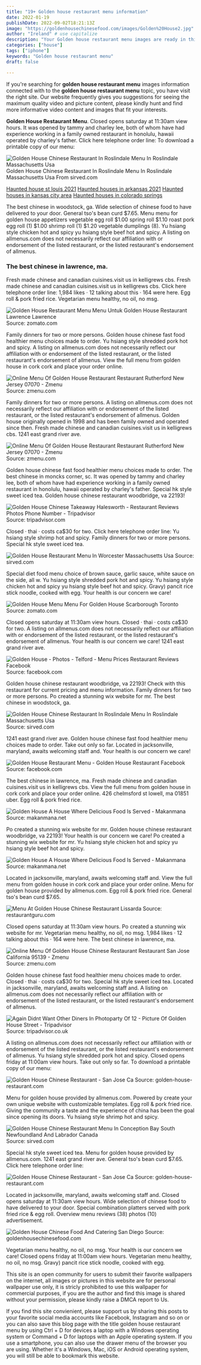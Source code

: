 ```yaml
---
title: "19+ Golden house restaurant menu information"
date: 2022-01-19
publishDate: 2022-09-02T18:21:13Z
image: "https://goldenhousechinesefood.com/images/Golden%20House2.jpg"
author: "Ireland" # use capitalize
description: "Your Golden house restaurant menu images are ready in this website. Golden house restaurant menu are a topic that is being searched for and liked by netizens now. You can Find and Download the Golden house restaurant menu files here. Download all free vectors."
categories: ["house"]
tags: ["iphone"]
keywords: "Golden house restaurant menu"
draft: false

---
```


If you're searching for **golden house restaurant menu** images information connected with to the **golden house restaurant menu** topic, you have visit the right  site.  Our website frequently  gives you  suggestions  for seeing  the maximum  quality video and picture  content, please kindly hunt and find more informative video content and images  that fit your interests.

**Golden House Restaurant Menu**. Closed opens saturday at 11:30am view hours. It was opened by tammy and charley lee, both of whom have had experience working in a family owned restaurant in honolulu, hawaii operated by charley&#039;s father. Click here telephone order line: To download a printable copy of our menu:

![Golden House Chinese Restaurant In Roslindale Menu In Roslindale Massachusetts Usa](https://d6ozfheqtj1tz.cloudfront.net/ChIJ8d6ALtB-44kRBMS7CSLuM4w/5b3c4f4cd7fa9.jpg "Golden House Chinese Restaurant In Roslindale Menu In Roslindale Massachusetts Usa")
Golden House Chinese Restaurant In Roslindale Menu In Roslindale Massachusetts Usa From sirved.com

[Haunted house st louis 2021](/haunted-house-st-louis-2021/)
[Haunted houses in arkansas 2021](/haunted-houses-in-arkansas-2021/)
[Haunted houses in kansas city area](/haunted-houses-in-kansas-city-area/)
[Haunted houses in colorado springs](/haunted-houses-in-colorado-springs/)

The best chinese in woodstock, ga. Wide selection of chinese food to have delivered to your door. General tso&#039;s bean curd $7.65. Menu menu for golden house appetizers vegetable egg roll $1.00 spring roll $1.10 roast pork egg roll (1) $1.00 shrimp roll (1) $1.20 vegetable dumplings (8). Yu hsiang style chicken hot and spicy yu hsiang style beef hot and spicy. A listing on allmenus.com does not necessarily reflect our affiliation with or endorsement of the listed restaurant, or the listed restaurant&#039;s endorsement of allmenus.

### The best chinese in lawrence, ma.

Fresh made chinese and canadian cuisines.visit us in kelligrews cbs. Fresh made chinese and canadian cuisines.visit us in kelligrews cbs. Click here telephone order line: 1,984 likes · 12 talking about this · 164 were here. Egg roll &amp; pork fried rice. Vegetarian menu healthy, no oil, no msg.


![Golden House Restaurant Menu Menu Untuk Golden House Restaurant Lawrence Lawrence](https://b.zmtcdn.com/data/menus/697/17469697/632702101c655c496ddbcb2d6efbeefb.jpeg "Golden House Restaurant Menu Menu Untuk Golden House Restaurant Lawrence Lawrence")
Source: zomato.com

Family dinners for two or more persons. Golden house chinese fast food healthier menu choices made to order. Yu hsiang style shredded pork hot and spicy. A listing on allmenus.com does not necessarily reflect our affiliation with or endorsement of the listed restaurant, or the listed restaurant&#039;s endorsement of allmenus. View the full menu from golden house in cork cork and place your order online.

![Online Menu Of Golden House Restaurant Restaurant Rutherford New Jersey 07070 - Zmenu](https://image.zmenu.com/menupic/592572/w_20210308195328214350.jpg "Online Menu Of Golden House Restaurant Restaurant Rutherford New Jersey 07070 - Zmenu")
Source: zmenu.com

Family dinners for two or more persons. A listing on allmenus.com does not necessarily reflect our affiliation with or endorsement of the listed restaurant, or the listed restaurant&#039;s endorsement of allmenus. Golden house originally opened in 1998 and has been family owned and operated since then. Fresh made chinese and canadian cuisines.visit us in kelligrews cbs. 1241 east grand river ave.

![Online Menu Of Golden House Restaurant Restaurant Rutherford New Jersey 07070 - Zmenu](https://image.zmenu.com/menupic/592572/w_20210308195326857418.jpg "Online Menu Of Golden House Restaurant Restaurant Rutherford New Jersey 07070 - Zmenu")
Source: zmenu.com

Golden house chinese fast food healthier menu choices made to order. The best chinese in moncks corner, sc. It was opened by tammy and charley lee, both of whom have had experience working in a family owned restaurant in honolulu, hawaii operated by charley&#039;s father. Special hk style sweet iced tea. Golden house chinese restaurant woodbridge, va 22193!

![Golden House Chinese Takeaway Halesworth - Restaurant Reviews Photos Phone Number - Tripadvisor](https://media-cdn.tripadvisor.com/media/photo-s/18/65/c5/1b/menu.jpg "Golden House Chinese Takeaway Halesworth - Restaurant Reviews Photos Phone Number - Tripadvisor")
Source: tripadvisor.com

Closed · thai · costs ca$30 for two. Click here telephone order line: Yu hsiang style shrimp hot and spicy. Family dinners for two or more persons. Special hk style sweet iced tea.

![Golden House Restaurant Menu In Worcester Massachusetts Usa](https://d6ozfheqtj1tz.cloudfront.net/ChIJx4IMxSwE5IkR3RYoy3MTPOQ/5b274f969f87c.jpg "Golden House Restaurant Menu In Worcester Massachusetts Usa")
Source: sirved.com

Special diet food menu choice of brown sauce, garlic sauce, white sauce on the side, all w. Yu hsiang style shredded pork hot and spicy. Yu hsiang style chicken hot and spicy yu hsiang style beef hot and spicy. Gravy) pancit rice stick noodle, cooked with egg. Your health is our concern we care!

![Golden House Menu Menu For Golden House Scarborough Toronto](https://b.zmtcdn.com/data/menus/312/8901312/ee87cb717b8ca4e7fa164b88b5cd6662.jpg "Golden House Menu Menu For Golden House Scarborough Toronto")
Source: zomato.com

Closed opens saturday at 11:30am view hours. Closed · thai · costs ca$30 for two. A listing on allmenus.com does not necessarily reflect our affiliation with or endorsement of the listed restaurant, or the listed restaurant&#039;s endorsement of allmenus. Your health is our concern we care! 1241 east grand river ave.

![Golden House - Photos - Telford - Menu Prices Restaurant Reviews Facebook](https://lookaside.fbsbx.com/lookaside/crawler/media/?media_id=377554922353032 "Golden House - Photos - Telford - Menu Prices Restaurant Reviews Facebook")
Source: facebook.com

Golden house chinese restaurant woodbridge, va 22193! Check with this restaurant for current pricing and menu information. Family dinners for two or more persons. Po created a stunning wix website for mr. The best chinese in woodstock, ga.

![Golden House Chinese Restaurant In Roslindale Menu In Roslindale Massachusetts Usa](https://d6ozfheqtj1tz.cloudfront.net/ChIJ8d6ALtB-44kRBMS7CSLuM4w/5b3c4f4cd7fa9.jpg "Golden House Chinese Restaurant In Roslindale Menu In Roslindale Massachusetts Usa")
Source: sirved.com

1241 east grand river ave. Golden house chinese fast food healthier menu choices made to order. Take out only so far. Located in jacksonville, maryland, awaits welcoming staff and. Your health is our concern we care!

![Golden House Restaurant Menu - Golden House Restaurant Facebook](https://lookaside.fbsbx.com/lookaside/crawler/media/?media_id=175164523060419 "Golden House Restaurant Menu - Golden House Restaurant Facebook")
Source: facebook.com

The best chinese in lawrence, ma. Fresh made chinese and canadian cuisines.visit us in kelligrews cbs. View the full menu from golden house in cork cork and place your order online. 426 chelmsford st lowell, ma 01851 uber. Egg roll &amp; pork fried rice.

![Golden House A House Where Delicious Food Is Served - Makanmana](https://makanmana.net/wp-content/uploads/2017/03/menu-golden-house-6.jpg?w=720 "Golden House A House Where Delicious Food Is Served - Makanmana")
Source: makanmana.net

Po created a stunning wix website for mr. Golden house chinese restaurant woodbridge, va 22193! Your health is our concern we care! Po created a stunning wix website for mr. Yu hsiang style chicken hot and spicy yu hsiang style beef hot and spicy.

![Golden House A House Where Delicious Food Is Served - Makanmana](https://makanmana.net/wp-content/uploads/2017/03/menu-golden-house-8.jpg?w=720 "Golden House A House Where Delicious Food Is Served - Makanmana")
Source: makanmana.net

Located in jacksonville, maryland, awaits welcoming staff and. View the full menu from golden house in cork cork and place your order online. Menu for golden house provided by allmenus.com. Egg roll &amp; pork fried rice. General tso&#039;s bean curd $7.65.

![Menu At Golden House Chinese Restaurant Lissarda](https://img.restaurantguru.com/w550/h367/rfe7-Golden-House-Chinese-Restaurant-menu.jpg "Menu At Golden House Chinese Restaurant Lissarda")
Source: restaurantguru.com

Closed opens saturday at 11:30am view hours. Po created a stunning wix website for mr. Vegetarian menu healthy, no oil, no msg. 1,984 likes · 12 talking about this · 164 were here. The best chinese in lawrence, ma.

![Online Menu Of Golden House Chinese Restaurant Restaurant San Jose California 95139 - Zmenu](https://image.zmenu.com/menupic/6964/w_20200427050330651534.jpg "Online Menu Of Golden House Chinese Restaurant Restaurant San Jose California 95139 - Zmenu")
Source: zmenu.com

Golden house chinese fast food healthier menu choices made to order. Closed · thai · costs ca$30 for two. Special hk style sweet iced tea. Located in jacksonville, maryland, awaits welcoming staff and. A listing on allmenus.com does not necessarily reflect our affiliation with or endorsement of the listed restaurant, or the listed restaurant&#039;s endorsement of allmenus.

![Again Didnt Want Other Diners In Photoparty Of 12 - Picture Of Golden House Street - Tripadvisor](https://media-cdn.tripadvisor.com/media/photo-s/19/72/37/66/photo0jpg.jpg "Again Didnt Want Other Diners In Photoparty Of 12 - Picture Of Golden House Street - Tripadvisor")
Source: tripadvisor.co.uk

A listing on allmenus.com does not necessarily reflect our affiliation with or endorsement of the listed restaurant, or the listed restaurant&#039;s endorsement of allmenus. Yu hsiang style shredded pork hot and spicy. Closed opens friday at 11:00am view hours. Take out only so far. To download a printable copy of our menu:

![Golden House Chinese Restaurant - San Jose Ca](https://www.golden-house-restaurant.com/media/4660/1.jpg?width=1080&amp;height=1080 "Golden House Chinese Restaurant - San Jose Ca")
Source: golden-house-restaurant.com

Menu for golden house provided by allmenus.com. Powered by create your own unique website with customizable templates. Egg roll &amp; pork fried rice. Giving the community a taste and the experience of china has been the goal since opening its doors. Yu hsiang style shrimp hot and spicy.

![Golden House Chinese Restaurant Menu In Conception Bay South Newfoundland And Labrador Canada](https://d6ozfheqtj1tz.cloudfront.net/ChIJtfaVBtq5DEsRjaT5OeWT_y0/608373ac1c532.jpg "Golden House Chinese Restaurant Menu In Conception Bay South Newfoundland And Labrador Canada")
Source: sirved.com

Special hk style sweet iced tea. Menu for golden house provided by allmenus.com. 1241 east grand river ave. General tso&#039;s bean curd $7.65. Click here telephone order line:

![Golden House Chinese Restaurant - San Jose Ca](https://www.golden-house-restaurant.com/media/4661/2.jpg?width=1080&amp;height=1080 "Golden House Chinese Restaurant - San Jose Ca")
Source: golden-house-restaurant.com

Located in jacksonville, maryland, awaits welcoming staff and. Closed opens saturday at 11:30am view hours. Wide selection of chinese food to have delivered to your door. Special combination platters served with pork fried rice &amp; egg roll. Overview menu reviews (38) photos (10) advertisement.

![Golden House Chinese Food And Catering San Diego](https://goldenhousechinesefood.com/images/Golden%20House2.jpg "Golden House Chinese Food And Catering San Diego")
Source: goldenhousechinesefood.com

Vegetarian menu healthy, no oil, no msg. Your health is our concern we care! Closed opens friday at 11:00am view hours. Vegetarian menu healthy, no oil, no msg. Gravy) pancit rice stick noodle, cooked with egg.

This site is an open community for users to submit their favorite wallpapers on the internet, all images or pictures in this website are for personal wallpaper use only, it is stricly prohibited to use this wallpaper for commercial purposes, if you are the author and find this image is shared without your permission, please kindly raise a DMCA report to Us.

If you find this site convienient, please support us by sharing this posts to your favorite social media accounts like Facebook, Instagram and so on or you can also save this blog page with the title golden house restaurant menu by using Ctrl + D for devices a laptop with a Windows operating system or Command + D for laptops with an Apple operating system. If you use a smartphone, you can also use the drawer menu of the browser you are using. Whether it's a Windows, Mac, iOS or Android operating system, you will still be able to bookmark this website.
